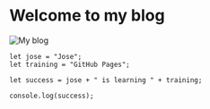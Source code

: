 # Welcome to my blog

![My blog](https://images.unsplash.com/photo-1486312338219-ce68d2c6f44d?ixlib=rb-4.0.3&ixid=MnwxMjA3fDB8MHxwaG90by1wYWdlfHx8fGVufDB8fHx8&auto=format&fit=crop&w=1172&q=80 "blog")

```
let jose = "Jose";
let training = "GitHub Pages";

let success = jose + " is learning " + training;

console.log(success);
```
